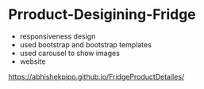 # Prroduct-Desigining-Fridge
* responsiveness design
* used bootstrap and bootstrap templates
* used carousel to show images
* website

https://abhishekpipo.github.io/FridgeProductDetailes/
